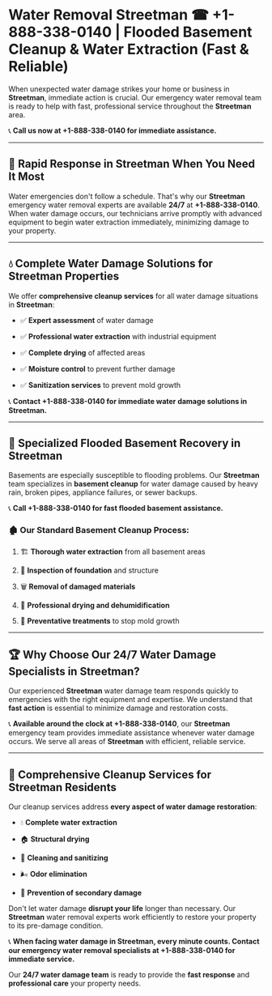 # Water Removal Streetman ☎ +1-888-338-0140 | Flooded Basement Cleanup & Water Extraction (Fast & Reliable)

When unexpected water damage strikes your home or business in **Streetman**, immediate action is crucial. Our emergency water removal team is ready to help with fast, professional service throughout the **Streetman** area. 

📞 **Call us now at +1-888-338-0140 for immediate assistance.**
---
## 🚀 Rapid Response in Streetman When You Need It Most
Water emergencies don't follow a schedule. That's why our **Streetman** emergency water removal experts are available **24/7** at **+1-888-338-0140**. When water damage occurs, our technicians arrive promptly with advanced equipment to begin water extraction immediately, minimizing damage to your property.
---
## 💧 Complete Water Damage Solutions for Streetman Properties
We offer **comprehensive cleanup services** for all water damage situations in **Streetman**:
- ✅ **Expert assessment** of water damage  
- ✅ **Professional water extraction** with industrial equipment  
- ✅ **Complete drying** of affected areas  
- ✅ **Moisture control** to prevent further damage  
- ✅ **Sanitization services** to prevent mold growth  
📞 **Contact +1-888-338-0140 for immediate water damage solutions in Streetman.**
---
## 🌊 Specialized Flooded Basement Recovery in Streetman
Basements are especially susceptible to flooding problems. Our **Streetman** team specializes in **basement cleanup** for water damage caused by heavy rain, broken pipes, appliance failures, or sewer backups. 
📞 **Call +1-888-338-0140 for fast flooded basement assistance.**
### 🏚️ Our Standard Basement Cleanup Process:
1. 🏗️ **Thorough water extraction** from all basement areas  
2. 🔎 **Inspection of foundation** and structure  
3. 🗑️ **Removal of damaged materials**  
4. 💨 **Professional drying and dehumidification**  
5. 🚫 **Preventative treatments** to stop mold growth  
---
## 🏆 Why Choose Our 24/7 Water Damage Specialists in Streetman?
Our experienced **Streetman** water damage team responds quickly to emergencies with the right equipment and expertise. We understand that **fast action** is essential to minimize damage and restoration costs.
📞 **Available around the clock at +1-888-338-0140**, our **Streetman** emergency team provides immediate assistance whenever water damage occurs. We serve all areas of **Streetman** with efficient, reliable service.
---
## 🧹 Comprehensive Cleanup Services for Streetman Residents
Our cleanup services address **every aspect of water damage restoration**:
- 💧 **Complete water extraction**  
- 🏠 **Structural drying**  
- 🧼 **Cleaning and sanitizing**  
- 🌬️ **Odor elimination**  
- 🚫 **Prevention of secondary damage**  
Don't let water damage **disrupt your life** longer than necessary. Our **Streetman** water removal experts work efficiently to restore your property to its pre-damage condition.
📞 **When facing water damage in Streetman, every minute counts. Contact our emergency water removal specialists at +1-888-338-0140 for immediate service.**
Our **24/7 water damage team** is ready to provide the **fast response** and **professional care** your property needs.
